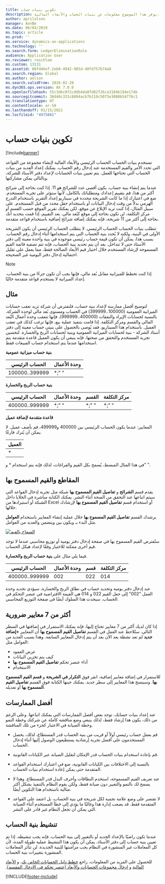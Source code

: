 ```yaml
---
title: تكوين بنيات حساب
description: يوفر هذا الموضوع معلومات عن بنيات الحساب والأبعاد المالية.
author: aprilolson
manager: AnnBe
ms.date: 06/03/2019
ms.topic: article
ms.prod: ''
ms.service: dynamics-ax-applications
ms.technology: ''
ms.search.form: LedgerEliminationRule
audience: Application User
ms.reviewer: roschlom
ms.custom: 13131
ms.assetid: 08fd46ef-2eb8-4942-985d-40fd757b74a8
ms.search.region: Global
ms.author: aolson
ms.search.validFrom: 2016-02-28
ms.dyn365.ops.version: AX 7.0.0
ms.openlocfilehash: 55c3d6c0f2cddb4da8fd82f26ca3184b194e174b
ms.sourcegitcommit: 38d40c331c8894acb7b119c5073e3088b54776c1
ms.translationtype: HT
ms.contentlocale: ar-SA
ms.lasthandoff: 01/15/2021
ms.locfileid: "4975881"
---
```

# <a name="configure-account-structures"></a>تكوين بنيات حساب

[!include[banner](../includes/banner.md)]

تستخدم بنيات الحساب الحساب الرئيسي والأبعاد المالية لإنشاء مجموعة من القواعد التي تحدد الأمر والقيم المستخدمة عند إدخال رقم الحساب. يمكنك إعداد العديد من بنيات الحساب التي تحتاجها للعمل. يتم تعيين بنيات الحسابات لإعداد دفتر الأستاذ للشركة، وبالتالي يمكن مشاركتها.

عندما يتم إنشاء بنية حساب، يكون أقصى عدد للشرائح هو 11. إذا كنت بحاجة إلى شرائح أكثر من هذا، قم بتقييم إعدادك ومتطلباتك بالكامل، لأنها ستؤثر على تجربة المستخدم. ضع في اعتبارك إذا ما كانت الشريحة محددة في سيناريو إعداد التقرير باستخدام التدرج الهرمي بدلاً من وقت إدخال البيانات أو باستخدام حقل محدد من قبل المستخدم. على سبيل المثال، إذا كنت تريد الإبلاغ عن موقع، لكن يمكنك تقرير الموقع حسب القسم أو مركز التكلفة، لن تكون بحاجة إلى موقع كبُعد مالي. بعد التقييم، إذا قمت بتحديد أنك بحاجة إلى أكثر من 11 شريحة، فإنه يمكنك إضافة شرائح إضافية باستخدام قواعد متقدمة.

تتطلب بنيات الحساب الحساب الرئيسي. لا يتطلب الحساب الرئيسي أن يكون الشريحة الأولى في البنية، ولكنه لا يُحدد بنية الحساب التي يتم استخدامها أثناء إدخال رقم الحساب. بسبب هذا، يمكن أن تكون قيمة حساب رئيسي موجودة في بنية واحدة معينة إلى دفتر الأستاذ حتى لا تتداخل. بعد أن يتم تحديد بنية الحساب، فإنه تتم تصفية قائمة القيم المسموحة لإرشاد المستخدم خلال اختيار قيم الأبعاد الصالحة فقط، مما يعمل على تقليل احتمالية إدخال دفتر اليومية غير الصحيحة.

> [!NOTE] 
> إذا كنت تخطط للميزانية مقابل بُعد مالي، فإنها يجب أن تكون جزءًا من بنية الحساب. إعداد الميزانية لا يستخدم قواعد متقدمة حاليًا.

## <a name="example"></a>مثال
لتوضيح أفضل ممارسة لإعداد بنية حساب، فلنفترض أن شركة تريد تعقب حسابات الميزانية العمومية (100000..399999) في الحساب ومستوى بُعد مالي لوحدة الشركة. بالنسبة لحسابات الإيراد والنفقات (400000..999999)، فإنها تتعقب وحدة أعمال البُعد المالي والقسم ومركز التكلفة. إذا قامت بتنفيذ عملية بيع، فإنها ترغب كذلك في تعقب العميل. باستخدام هذا السيناريو، فقد يُوصى بالحصول على بنيتي حساب معينة إلى دفتر أستاذ الشركة - بنية لحسابات الميزانية العمومية وبنية لحسابات الربح والخسارة. لتحسين تجربة المستخدم والتحقق من صحتها، فإنه ينبغي أن يكون العميل قاعدة متقدمة يتم استخدامها عندما يتم استخدام حساب المبيعات فقط.

**بنية حساب ميزانية عمومية**

|الحساب الرئيسي          | وحدة الأعمال    |
|----------------------|-----------|
|100000..399999 | *;” “|

**بنية حساب الربح والخسارة**

|الحساب الرئيسي          | وحدة الأعمال    |القسم          | مركز التكلفة    |
|----------------------|-----------|----------------------|-----------|
|400000..999999 | *;” “|*;” “|*;” “|*;” “|

**قاعدة متقدمة لإضافة عميل**

المعايير: عندما يكون الحساب الرئيسي بين 400000 و499999، قم بأضف عميل. لا يمكن أن يُترك فارغًا.

|العميل         |
|-----------------|
|* |

في هذا المثال المبسط، يُسمح بكل القيم والفراغات، لذلك فإنه يتم استخدام * و" ".

## <a name="segments-and-allowed-values"></a>المقاطع والقيم المسموح بها
يقدم قسم **الشرائح** و **تفاصيل القيم المسموح بها** شبكة مثل تجربة إدخال القواعد التي سيتم اتباعها عند التحقق من الصحة أثناء النشر. يمكنك الكتابة مباشرة في الخلايا داخل الشبكة أو استيرادها من Excel أو استخدام قسم **تفاصيل القيم المسموح بها** لإرشادك خلالها.

يرشدك القسم **تفاصيل القيم المسموح بها** خلال عملية إنشاء المعايير باستخدام **العوامل** مثل البدء بـ ويكون بين ويتضمن والعديد من العوامل.

[![السماح بالقيم](./media/account.png)](./media/account.png) 

ستُفترض القيم المسموح بها في صفحة إدخال دفتر يومية أو توزيع محاسبي عندما لا توجد قيم أخرى ممكنة للاختيار وفقًا لإعداد هيكل الحساب.

فيما يلي مثال على **بنية حساب الربح والخسارة**.

|الحساب الرئيسي          | وحدة الأعمال    |قسم          | مركز التكلفة    |
|----------------------|-----------|----------------------|-----------|
|400000..999999 | 002 | 022 | 014 |

عند إدخال دفتر يومية وتحديد حساب في نطاق الربح والخسارة، سيؤدي تحديد وحدة العمل "002" إلى جعل القيم 022 و 014 هي القيمة الافتراضية في عنصر التحكم في الحساب. سيحدث هذا السلوك أيضًا في صفحة التوزيع المحاسبي. 

## <a name="more-than-7-criteria-needed"></a>أكثر من 7 معايير ضرورية

إذا كان لديك أكثر من 7 معايير تحتاج إليها، فإنه يمكنك الاستمرار في إضافتها في السطر التالي. ستُلاحظ عند العمل في القسم **تفاصيل القيم المسموح بها** أن المعايير **+إضافة جديد** لم تعد نشطة بعد الآن بعد أن يتم إدخال المعايير السابعة. وهذا بسبب العديد من العوامل مثل: 
 - عرض العمود 
 - كيف يتم تخزين البيانات 
 - أداء عنصر تحكم **تفاصيل القيم المسموح بها**
 - الاستخدام  
 
للاستمرار في إضافة معايير إضافية، انقر فوق **التكرار في الشريحة** و **قسم القيم المسموح بها**. وسينسخ هذا المعايير إلى سطر جديد. يمكنك حينها الكتابة فوق القسم **تفاصيل القيم المسموح بها** أو تعديله.

## <a name="best-practices"></a>أفضل الممارسات
عند إعداد بنيات حسابك، توجد بعض أفضل الممارسات التي يمكنك اتباعها. وعلى الرغم من ذلك، يكون هذا إرشاد فقط، لذلك ينبغي وضع مناقشة كاملة عن شركتك وخطة النمو وخطة الصيانة في الاعتبار كجزء من تلك المناقشة.

- قم بعمل حساب رئيسي أولاً أو قريب من بنية الحساب قدر المستطاع، لذلك، يحصل المستخدمون على أفضل تجربة إرشادية يستطيعون الوصول إليها أثناء إدخال الحساب.

- قم بإعادة استخدام بنيات الحساب قدر الإمكان لتقليل الصيانة عبر الكيانات القانونية.

- بالنسبة إلى الاختلافات بين الكيانات القانونية، ضع في اعتبارك استخدام القواعد المتقدمة حتى يمكن إعادة استخدام بنيات الحساب.

- عند تعريف القيم المسموحة، استخدم النطاقات وأحرف البدل قدر المستطاع. وهذا لا يسمح لك بالنمو والتغيير دون صيانة فقط، ولكن يقوم النظام بالتنفيذ بشكل أكثر مثالية باستخدام هذا التكوين أيضًا.

- لا تقتصر على وضع علامة نجمية لكل شريحة في بنية الحساب، بل اعتمد على القواعد المتقدمة فقط. قد يصعب إدارة هذا وغالبًا ما يؤدي إلى خطأ المستخدم أثناء الصيانة التي يمكن أن تجعل النظام غير قادر على النشر.

## <a name="account-structure-activation"></a>تنشيط بنية الحساب
عندما تكون راضيًا بالإعداد الجديد أو بالتغيير إلى بنية الحساب، فإنه يجب تنشيطه. إذا تم تعيين بنية حساب إلى دفتر الأستاذ، يمكن أن يكون هذا التنشيط عملية طويلة المدة، لأن كل المعاملات غير المنشورة في النظام يجب مزامنتها للبنية الجديدة. لن تتأثر المعاملات المنشورة بتغييرات بنية الحساب.

للحصول على المزيد من المعلومات، راجع [خطط دليل الحسابات الخاص بك‬‏‫](plan-chart-of-accounts.md)، و [الأبعاد المالية](financial-dimensions.md) و [‬‏‫إدخال مجموعات الحسابات والأبعاد (عنصر تحكم في الإدخال المقسم)](enter-account-dimension-combinations-segmented-entry-control.md).


[!INCLUDE[footer-include](../../includes/footer-banner.md)]